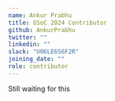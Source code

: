 ```yaml
---
name: Ankur Prabhu
title: GSoC 2024 Contributor
github: AnkurPrabhu
twitter: ""
linkedin: ""
slack: "U06LE6S6F2R"
joining_date: ""
role: contributor
---
```


Still waiting for this
